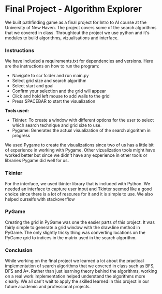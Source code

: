 # Final Project - Algorithm Explorer 

We built pathfinding game as a final project for Intro to AI course at the University of New Haven. The project covers some of the search algorithms that we covered in class. Throughtout the project we use python and it's modules to build algorithms, vizualisations and interface.

### Instructions
We have included a requirements.txt for dependencies and versions. Here are the instructions on how to run the program: 

- Navigate to scr folder and run main.py
- Select grid size and search algorithm
- Select start and goal 
- Confirm your selection and the grid will appear
- Click and hold left mouse to add walls to the grid
- Press SPACEBAR to start the visualization 


**Tools used:** 
- Tkinter: To create a window with different options for the user to select which search technique and grid size to use.
- Pygame: Generates the actual visualization of the search algorithm in progress 

We used Pygame to create the visualizations since two of us has a little bit of experience in working with Pygame. Other vizualization tools might have worked better but since we didn't have any experience in other tools or libraries Pygame did well for us.


### Tkinter
For the interface, we used tkinter library that is included with Python. We needed an interface to capture user input and Tkinter seemed like a good choice since there is a lot of resoures for it and it is simple to use. We also helped ourselfs with stackoverflow

### PyGame 
Creating the grid in PyGame was one the easier parts of this project. It was fairly simple to generate a grid window with the draw.line method in PyGame. The only slightly tricky thing was converting locations on the PyGame grid to indices in the matrix used in the search algorithm.



### Conclusion

While working on the final project we learned a lot about the practical implementation of search algorithms that we covered in class such as BFS, DFS and A*. Rather than just learning theory behind the algorithms, working on a real work implementation helped understand the algorithms more clearly. We all can't wait to apply the skilled learned in this project in our future academic and professional projects.
